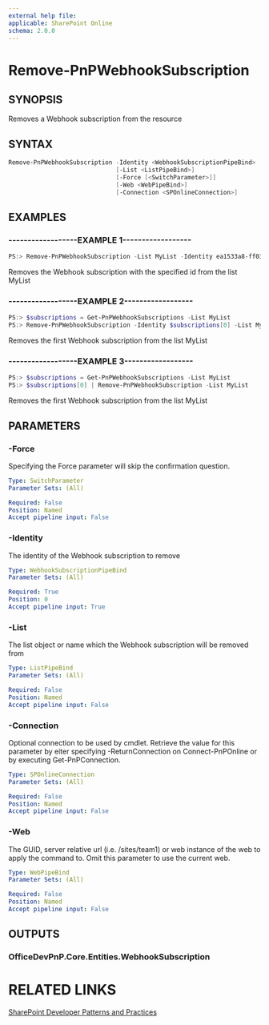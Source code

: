 ```yaml
---
external help file:
applicable: SharePoint Online
schema: 2.0.0
---
```

# Remove-PnPWebhookSubscription

## SYNOPSIS
Removes a Webhook subscription from the resource

## SYNTAX 

```powershell
Remove-PnPWebhookSubscription -Identity <WebhookSubscriptionPipeBind>
                              [-List <ListPipeBind>]
                              [-Force [<SwitchParameter>]]
                              [-Web <WebPipeBind>]
                              [-Connection <SPOnlineConnection>]
```

## EXAMPLES

### ------------------EXAMPLE 1------------------
```powershell
PS:> Remove-PnPWebhookSubscription -List MyList -Identity ea1533a8-ff03-415b-a7b6-517ee50db8b6
```

Removes the Webhook subscription with the specified id from the list MyList

### ------------------EXAMPLE 2------------------
```powershell
PS:> $subscriptions = Get-PnPWebhookSubscriptions -List MyList
PS:> Remove-PnPWebhookSubscription -Identity $subscriptions[0] -List MyList
```

Removes the first Webhook subscription from the list MyList

### ------------------EXAMPLE 3------------------
```powershell
PS:> $subscriptions = Get-PnPWebhookSubscriptions -List MyList
PS:> $subscriptions[0] | Remove-PnPWebhookSubscription -List MyList
```

Removes the first Webhook subscription from the list MyList

## PARAMETERS

### -Force
Specifying the Force parameter will skip the confirmation question.

```yaml
Type: SwitchParameter
Parameter Sets: (All)

Required: False
Position: Named
Accept pipeline input: False
```

### -Identity
The identity of the Webhook subscription to remove

```yaml
Type: WebhookSubscriptionPipeBind
Parameter Sets: (All)

Required: True
Position: 0
Accept pipeline input: True
```

### -List
The list object or name which the Webhook subscription will be removed from

```yaml
Type: ListPipeBind
Parameter Sets: (All)

Required: False
Position: Named
Accept pipeline input: False
```

### -Connection
Optional connection to be used by cmdlet. Retrieve the value for this parameter by eiter specifying -ReturnConnection on Connect-PnPOnline or by executing Get-PnPConnection.

```yaml
Type: SPOnlineConnection
Parameter Sets: (All)

Required: False
Position: Named
Accept pipeline input: False
```

### -Web
The GUID, server relative url (i.e. /sites/team1) or web instance of the web to apply the command to. Omit this parameter to use the current web.

```yaml
Type: WebPipeBind
Parameter Sets: (All)

Required: False
Position: Named
Accept pipeline input: False
```

## OUTPUTS

### OfficeDevPnP.Core.Entities.WebhookSubscription

# RELATED LINKS

[SharePoint Developer Patterns and Practices](http://aka.ms/sppnp)